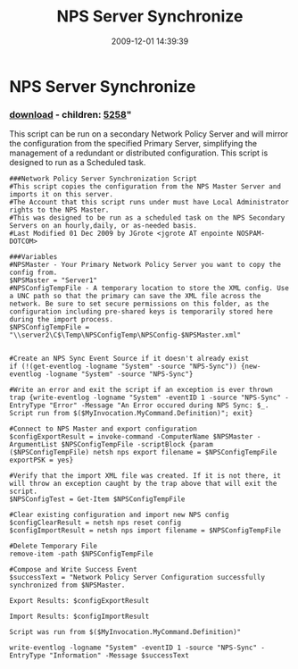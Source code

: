 ﻿---
pid:            1502
parent:         0
children:       5258
poster:         JGrote
title:          NPS Server Synchronize
date:           2009-12-01 14:39:39
format:         posh
---

# NPS Server Synchronize

### [download](1502.ps1) - children: [5258](5258.md)"

This script can be run on a secondary Network Policy Server and will mirror the configuration from the specified Primary Server, simplifying the management of a redundant or distributed configuration. This script is designed to run as a Scheduled task.

```posh
###Network Policy Server Synchronization Script
#This script copies the configuration from the NPS Master Server and imports it on this server.
#The Account that this script runs under must have Local Administrator rights to the NPS Master.
#This was designed to be run as a scheduled task on the NPS Secondary Servers on an hourly,daily, or as-needed basis.
#Last Modified 01 Dec 2009 by JGrote <jgrote AT enpointe NOSPAM-DOTCOM>

###Variables
#NPSMaster - Your Primary Network Policy Server you want to copy the config from.
$NPSMaster = "Server1"
#NPSConfigTempFile - A temporary location to store the XML config. Use a UNC path so that the primary can save the XML file across the network. Be sure to set secure permissions on this folder, as the configuration including pre-shared keys is temporarily stored here during the import process.
$NPSConfigTempFile = "\\server2\C$\Temp\NPSConfigTemp\NPSConfig-$NPSMaster.xml"


#Create an NPS Sync Event Source if it doesn't already exist
if (!(get-eventlog -logname "System" -source "NPS-Sync")) {new-eventlog -logname "System" -source "NPS-Sync"}

#Write an error and exit the script if an exception is ever thrown
trap {write-eventlog -logname "System" -eventID 1 -source "NPS-Sync" -EntryType "Error" -Message "An Error occured during NPS Sync: $_. Script run from $($MyInvocation.MyCommand.Definition)"; exit}

#Connect to NPS Master and export configuration
$configExportResult = invoke-command -ComputerName $NPSMaster -ArgumentList $NPSConfigTempFile -scriptBlock {param ($NPSConfigTempFile) netsh nps export filename = $NPSConfigTempFile exportPSK = yes}

#Verify that the import XML file was created. If it is not there, it will throw an exception caught by the trap above that will exit the script.
$NPSConfigTest = Get-Item $NPSConfigTempFile

#Clear existing configuration and import new NPS config
$configClearResult = netsh nps reset config
$configImportResult = netsh nps import filename = $NPSConfigTempFile

#Delete Temporary File
remove-item -path $NPSConfigTempFile

#Compose and Write Success Event
$successText = "Network Policy Server Configuration successfully synchronized from $NPSMaster.

Export Results: $configExportResult

Import Results: $configImportResult

Script was run from $($MyInvocation.MyCommand.Definition)"

write-eventlog -logname "System" -eventID 1 -source "NPS-Sync" -EntryType "Information" -Message $successText
```
